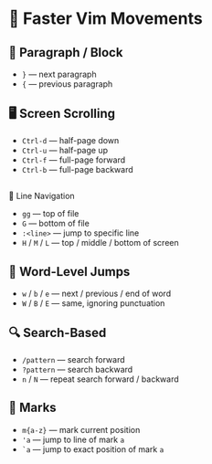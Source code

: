 # 🚀 Faster Vim Movements

## 📄 Paragraph / Block
- `}` — next paragraph  
- `{` — previous paragraph  

## 🖥️ Screen Scrolling
- `Ctrl-d` — half-page down  
- `Ctrl-u` — half-page up  
- `Ctrl-f` — full-page forward  
- `Ctrl-b` — full-page backward  
##
 🔢 Line Navigation
- `gg` — top of file  
- `G` — bottom of file  
- `:<line>` — jump to specific line  
- `H` / `M` / `L` — top / middle / bottom of screen  

## 🧠 Word-Level Jumps
- `w` / `b` / `e` — next / previous / end of word  
- `W` / `B` / `E` — same, ignoring punctuation  

## 🔍 Search-Based
- `/pattern` — search forward  
- `?pattern` — search backward  
- `n` / `N` — repeat search forward / backward  

## 🔖 Marks
- `m{a-z}` — mark current position  
- `'a` — jump to line of mark `a`  
- `` `a `` — jump to exact position of mark `a`  